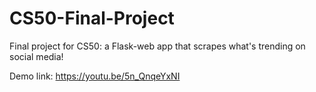 # CS50-Final-Project
Final project for CS50: a Flask-web app that scrapes what's trending on social media!

Demo link: https://youtu.be/5n_QnqeYxNI

